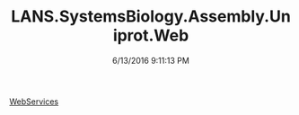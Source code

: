 ﻿---
title: LANS.SystemsBiology.Assembly.Uniprot.Web
date: 6/13/2016 9:11:13 PM
---

[WebServices](T-LANS.SystemsBiology.Assembly.Uniprot.Web.WebServices.html)
